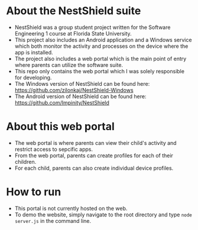 # About the NestShield suite
- NestShield was a group student project written for the Software Engineering 1 course at Florida State University.  
- This project  also includes an Android application and a Windows service which both monitor the activity and processes on the device where the app is installed.
- The project also includes a web portal which is the main point of entry where parents can utilize the software suite.
- This repo only contains the web portal which I was solely responsible for developing.  
- The Windows version of NestShield can be found here: https://github.com/zilonkaj/NestShield-Windows
- The Android version of NestShield can be found here: https://github.com/Impinity/NestShield

# About this web portal
- The web portal is where parents can view their child's activity and restrict access to sepcific apps.
- From the web portal, parents can create profiles for each of their children.
- For each child, parents can also create individual device profiles.

# How to run
- This portal is not currently hosted on the web.
- To demo the website, simply navigate to the root directory and type ```node server.js``` in the command line.
